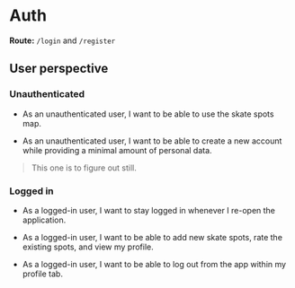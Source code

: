 # Auth

**Route:** `/login` and `/register`

## User perspective

### Unauthenticated
- As an unauthenticated user, I want to be able to use the skate spots map.

- As an unauthenticated user, I want to be able to create a new account while providing a minimal amount of personal data.
> This one is to figure out still.

### Logged in
- As a logged-in user, I want to stay logged in whenever I re-open the application.

- As a logged-in user, I want to be able to add new skate spots, rate the existing spots, and view my profile.

- As a logged-in user, I want to be able to log out from the app within my profile tab.